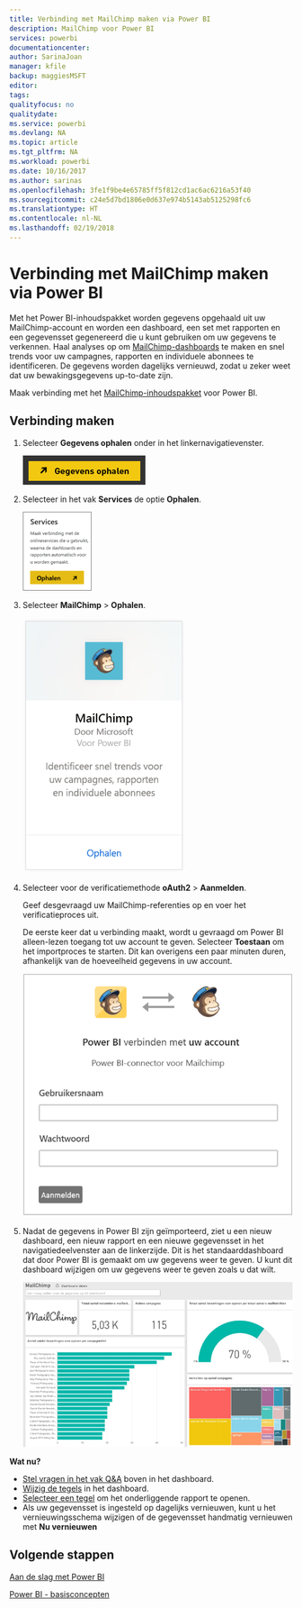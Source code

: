 ```yaml
---
title: Verbinding met MailChimp maken via Power BI
description: MailChimp voor Power BI
services: powerbi
documentationcenter: 
author: SarinaJoan
manager: kfile
backup: maggiesMSFT
editor: 
tags: 
qualityfocus: no
qualitydate: 
ms.service: powerbi
ms.devlang: NA
ms.topic: article
ms.tgt_pltfrm: NA
ms.workload: powerbi
ms.date: 10/16/2017
ms.author: sarinas
ms.openlocfilehash: 3fe1f9be4e65785ff5f812cd1ac6ac6216a53f40
ms.sourcegitcommit: c24e5d7bd1806e0d637e974b5143ab5125298fc6
ms.translationtype: HT
ms.contentlocale: nl-NL
ms.lasthandoff: 02/19/2018
---
```

# <a name="connect-to-mailchimp-with-power-bi"></a>Verbinding met MailChimp maken via Power BI
Met het Power BI-inhoudspakket worden gegevens opgehaald uit uw MailChimp-account en worden een dashboard, een set met rapporten en een gegevensset gegenereerd die u kunt gebruiken om uw gegevens te verkennen. Haal analyses op om [MailChimp-dashboards](https://powerbi.microsoft.com/integrations/mailchimp) te maken en snel trends voor uw campagnes, rapporten en individuele abonnees te identificeren. De gegevens worden dagelijks vernieuwd, zodat u zeker weet dat uw bewakingsgegevens up-to-date zijn.

Maak verbinding met het [MailChimp-inhoudspakket](https://app.powerbi.com/getdata/services/mailchimp) voor Power BI.

## <a name="how-to-connect"></a>Verbinding maken
1. Selecteer **Gegevens ophalen** onder in het linkernavigatievenster.
   
    ![](media/service-connect-to-mailchimp/pbi_getdata.png)
2. Selecteer in het vak **Services** de optie **Ophalen**.
   
   ![](media/service-connect-to-mailchimp/pbi_getservices.png)
3. Selecteer **MailChimp** \> **Ophalen**.
   
   ![](media/service-connect-to-mailchimp/mailchimp.png)
4. Selecteer voor de verificatiemethode **oAuth2** \> **Aanmelden**.
   
    Geef desgevraagd uw MailChimp-referenties op en voer het verificatieproces uit.
   
    De eerste keer dat u verbinding maakt, wordt u gevraagd om Power BI alleen-lezen toegang tot uw account te geven. Selecteer **Toestaan** om het importproces te starten. Dit kan overigens een paar minuten duren, afhankelijk van de hoeveelheid gegevens in uw account.
   
    ![](media/service-connect-to-mailchimp/allow.png)
5. Nadat de gegevens in Power BI zijn geïmporteerd, ziet u een nieuw dashboard, een nieuw rapport en een nieuwe gegevensset in het navigatiedeelvenster aan de linkerzijde. Dit is het standaarddashboard dat door Power BI is gemaakt om uw gegevens weer te geven. U kunt dit dashboard wijzigen om uw gegevens weer te geven zoals u dat wilt.
   
   ![](media/service-connect-to-mailchimp/pbi_mailchimpnewdash.png)

**Wat nu?**

* [Stel vragen in het vak Q&A](power-bi-q-and-a.md) boven in het dashboard.
* [Wijzig de tegels](service-dashboard-edit-tile.md) in het dashboard.
* [Selecteer een tegel](service-dashboard-tiles.md) om het onderliggende rapport te openen.
* Als uw gegevensset is ingesteld op dagelijks vernieuwen, kunt u het vernieuwingsschema wijzigen of de gegevensset handmatig vernieuwen met **Nu vernieuwen**

## <a name="next-steps"></a>Volgende stappen
[Aan de slag met Power BI](service-get-started.md)

[Power BI - basisconcepten](service-basic-concepts.md)


